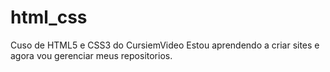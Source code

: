 # html_css

 Cuso de HTML5 e CSS3 do CursiemVideo
 Estou aprendendo a criar sites e agora vou gerenciar meus repositorios.
